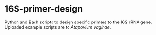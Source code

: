 # 16S-primer-design
Python and Bash scripts to design specific primers to the 16S rRNA gene. 
Uploaded example scripts are to _Atapovium vaginae_.
